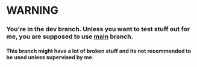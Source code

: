 # WARNING
### You're in the dev branch. Unless you want to test stuff out for me, you are supposed to use [main](https://github.com/pratyakshm/CleanWin) branch.
#### This branch might have a lot of broken stuff and its not recommended to be used unless supervised by me.
